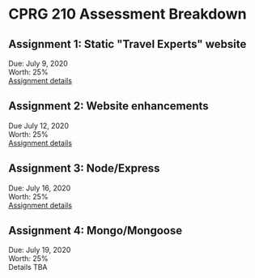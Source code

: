 # CPRG 210 Assessment Breakdown
## Assignment 1: Static "Travel Experts" website
Due: July 9, 2020  
Worth: 25%  
[Assignment details](assignment-1/README.md)

## Assignment 2: Website enhancements
Due July 12, 2020  
Worth: 25%  
[Assignment details](assignment-2/README.md)

## Assignment 3: Node/Express
Due: July 16, 2020  
Worth: 25%  
[Assignment details](assignment-3/README.md)

## Assignment 4: Mongo/Mongoose
Due: July 19, 2020  
Worth: 25%  
Details TBA 